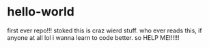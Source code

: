 # hello-world
first ever repo!!! stoked
this is craz wierd stuff.
who ever reads this, if anyone at all lol i wanna learn to code better. so  HELP ME!!!!!!
